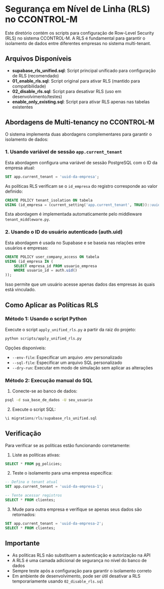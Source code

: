 # Segurança em Nível de Linha (RLS) no CCONTROL-M

Este diretório contém os scripts para configuração de Row-Level Security (RLS) no sistema CCONTROL-M.
A RLS é fundamental para garantir o isolamento de dados entre diferentes empresas no sistema multi-tenant.

## Arquivos Disponíveis

- **supabase_rls_unified.sql**: Script principal unificado para configuração de RLS (recomendado)
- **01_enable_rls.sql**: Script original para ativar RLS (mantido para compatibilidade)
- **02_disable_rls.sql**: Script para desativar RLS (uso em desenvolvimento/testes)
- **enable_only_existing.sql**: Script para ativar RLS apenas nas tabelas existentes

## Abordagens de Multi-tenancy no CCONTROL-M

O sistema implementa duas abordagens complementares para garantir o isolamento de dados:

### 1. Usando variável de sessão `app.current_tenant`

Esta abordagem configura uma variável de sessão PostgreSQL com o ID da empresa atual:

```sql
SET app.current_tenant = 'uuid-da-empresa';
```

As políticas RLS verificam se o `id_empresa` do registro corresponde ao valor definido:

```sql
CREATE POLICY tenant_isolation ON tabela
USING (id_empresa = (current_setting('app.current_tenant', TRUE))::uuid);
```

Esta abordagem é implementada automaticamente pelo middleware `tenant_middleware.py`.

### 2. Usando o ID do usuário autenticado (auth.uid)

Esta abordagem é usada no Supabase e se baseia nas relações entre usuários e empresas:

```sql
CREATE POLICY user_company_access ON tabela
USING (id_empresa IN (
    SELECT empresa_id FROM usuario_empresa 
    WHERE usuario_id = auth.uid()
));
```

Isso permite que um usuário acesse apenas dados das empresas às quais está vinculado.

## Como Aplicar as Políticas RLS

### Método 1: Usando o script Python

Execute o script `apply_unified_rls.py` a partir da raiz do projeto:

```bash
python scripts/apply_unified_rls.py
```

Opções disponíveis:
- `--env-file`: Especificar um arquivo .env personalizado
- `--sql-file`: Especificar um arquivo SQL personalizado
- `--dry-run`: Executar em modo de simulação sem aplicar as alterações

### Método 2: Execução manual do SQL

1. Conecte-se ao banco de dados:
```bash
psql -d sua_base_de_dados -U seu_usuario
```

2. Execute o script SQL:
```sql
\i migrations/rls/supabase_rls_unified.sql
```

## Verificação

Para verificar se as políticas estão funcionando corretamente:

1. Liste as políticas ativas:
```sql
SELECT * FROM pg_policies;
```

2. Teste o isolamento para uma empresa específica:
```sql
-- Defina o tenant atual
SET app.current_tenant = 'uuid-da-empresa-1';

-- Tente acessar registros
SELECT * FROM clientes;
```

3. Mude para outra empresa e verifique se apenas seus dados são retornados:
```sql
SET app.current_tenant = 'uuid-da-empresa-2';
SELECT * FROM clientes;
```

## Importante

- As políticas RLS não substituem a autenticação e autorização na API
- A RLS é uma camada adicional de segurança no nível do banco de dados
- Sempre teste após a configuração para garantir o isolamento correto
- Em ambiente de desenvolvimento, pode ser útil desativar a RLS temporariamente usando `02_disable_rls.sql` 